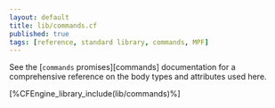 ```yaml
---
layout: default
title: lib/commands.cf
published: true
tags: [reference, standard library, commands, MPF]
---
```


See the [`commands` promises][commands] documentation for a
comprehensive reference on the body types and attributes used here.

[%CFEngine_library_include(lib/commands)%]
